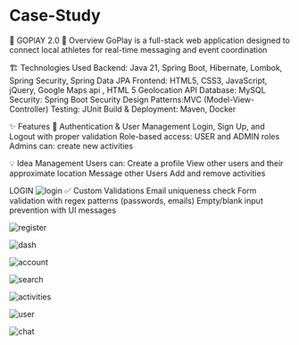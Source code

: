 # Case-Study
🚀 GOPlAY 2.0
📖 Overview
GoPlay is a full-stack web application designed to connect local athletes for real-time messaging and event coordination

🏗️ Technologies Used
Backend: Java 21, Spring Boot, Hibernate, Lombok, Spring Security, Spring Data JPA
Frontend: HTML5, CSS3, JavaScript, jQuery, Google Maps api , HTML 5 Geolocation API
Database: MySQL
Security: Spring Boot Security
Design Patterns:MVC (Model-View-Controller) 
Testing: JUnit
Build & Deployment: Maven, Docker

✨ Features
🔑 Authentication & User Management
Login, Sign Up, and Logout with proper validation
Role-based access: USER and ADMIN roles
Admins can:
create new activities

💡 Idea Management
Users can:
Create a profile
View other users and their approximate location
Message other Users
Add and remove activities 

LOGIN 
![login](https://github.com/user-attachments/assets/1d7e7d72-572d-49b8-be76-821e7732ae1f)
✅ Custom Validations
Email uniqueness check
Form validation with regex patterns (passwords, emails)
Empty/blank input prevention with UI messages


![register](https://github.com/user-attachments/assets/88591d02-9e0c-44e5-81e7-f038e1aa1b12)

![dash](https://github.com/user-attachments/assets/de5f8cbc-ef41-4c66-8f80-68a4c0ec49a1)

![account](https://github.com/user-attachments/assets/45254994-e503-450b-9385-5998095d8c24)



![search](https://github.com/user-attachments/assets/3bf7828a-dbf3-46e3-bed8-b829d1ca76a8)


![activities](https://github.com/user-attachments/assets/8bafda8b-3489-4fa2-ba9b-901ee0f83584)


![user](https://github.com/user-attachments/assets/f9e616f4-7b35-4baf-89b0-8422b9d9c6e1)


![chat](https://github.com/user-attachments/assets/c238a89e-7a96-46ee-9d23-5872addd15a8)





